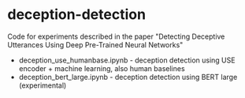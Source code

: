# deception-detection
Code for experiments described in the paper "Detecting Deceptive Utterances Using Deep Pre-Trained Neural Networks"
 - deception_use_humanbase.ipynb - deception detection using USE encoder + machine learning, also human baselines
 - deception_bert_large.ipynb - deception detection using BERT large (experimental)

